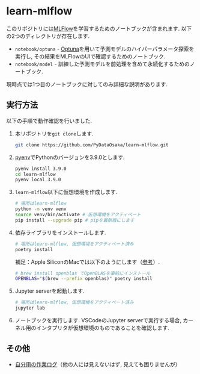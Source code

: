 # learn-mlflow

このリポジトリには[MLFlow](https://mlflow.org/)を学習するためのノートブックが含まれます.
以下の2つのディレクトリが存在します.

* `notebook/optuna` - [Optuna](https://www.preferred.jp/ja/projects/optuna/)を用いて予測モデルのハイパーパラメータ探索を実行し,
  その結果をMLFlowのUIで確認するためのノートブック.
* `notebook/model` - 訓練した予測モデルを前処理を含めて永続化するためのノートブック.

現時点では1つ目のノートブックに対してのみ詳細な説明があります.

## 実行方法

以下の手順で動作確認を行いました.

1. 本リポジトリを`git clone`します.

    ```bash
    git clone https://github.com/PyDataOsaka/learn-mlflow.git
    ```

2. [pyenv](https://github.com/pyenv/pyenv)でPythonのバージョンを3.9.0とします.

    ```bash
    pyenv install 3.9.0
    cd learn-mlflow
    pyenv local 3.9.0
    ```

3. `learn-mlflow`以下に仮想環境を作成します.

    ```bash
    # 場所はlearn-mlflow
    python -m venv venv
    source venv/bin/activate # 仮想環境をアクティベート
    pip install --upgrade pip # pipを最新版にします
    ```

4. 依存ライブラリをインストールします.

    ```bash
    # 場所はlearn-mlflow, 仮想環境をアクティベート済み
    poetry install
    ```

    補足：Apple SiliconのMacでは以下のようにします（[参考](https://github.com/numpy/numpy/issues/17807#issuecomment-731014921)）.

    ```bash
    # brew install openblas でOpenBLASを事前にインストール
    OPENBLAS="$(brew --prefix openblas)" poetry install
    ```

5. Jupyter serverを起動します.

    ```bash
    # 場所はlearn-mlflow, 仮想環境をアクティベート済み
    jupyter lab
    ```

6. ノートブックを実行します. VSCodeのJupyter serverで実行する場合,
  カーネル用のインタプリタが仮想環境のものであることを確認します.

## その他

* [自分用の作業ログ](https://hackmd.io/qDRLJFBxTcCavCPZZ0KZ9A)（他の人には見えないはず, 見えても困りませんが）
